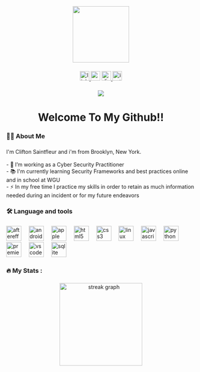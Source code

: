 <div align="center">
  <img height="150" src="https://mail.google.com/mail/u/0?ui=2&ik=f2dbbdc640&attid=0.1&permmsgid=msg-a:r5638994183956595983&th=1906b3f7b072fca0&view=fimg&fur=ip&sz=s0-l75-ft&attbid=ANGjdJ_SN_SiwheZVirCOByPoD2vWaOKtZajiz5cQazJd9FlQIv87VGcSPjqHvI9IyzXFV4URDDZn1h8XWhrUREPMTftXS_eT9BSccDJdKsed-KgjdwrykfhPzHIY8A&disp=emb&realattid=1906b3f6d7329d6ae51"  />
</div>

###

<div align="center">
  <a href="https://www.linkedin.com/in/clifton-saintfleur-738259247/" target="_blank">
    <img src="https://img.shields.io/static/v1?message=LinkedIn&logo=linkedin&label=&color=0077B5&logoColor=white&labelColor=&style=for-the-badge" height="25" alt="linkedin logo"  />
  </a>
  <img src="https://img.shields.io/static/v1?message=Youtube&logo=youtube&label=&color=FF0000&logoColor=white&labelColor=&style=for-the-badge" height="25" alt="youtube logo"  />
  <a href="discordapp.com/users/606239638847225856" target="_blank">
    <img src="https://img.shields.io/static/v1?message=Discord&logo=discord&label=&color=7289DA&logoColor=white&labelColor=&style=for-the-badge" height="25" alt="discord logo"  />
  </a>
  <a href="https://www.instagram.com/kodozero_?igsh=MW9rdjRpaTlyNmxlOA%3D%3D&utm_source=qr" target="_blank">
    <img src="https://img.shields.io/static/v1?message=Instagram&logo=instagram&label=&color=E4405F&logoColor=white&labelColor=&style=for-the-badge" height="25" alt="instagram logo"  />
  </a>
</div>

###

<div align="center">
  <img src="https://visitor-badge.laobi.icu/badge?page_id=KodoZero.KodoZero&"  />
</div>

###

<h1 align="center">Welcome To My Github!!</h1>

###

<h3 align="left">👩‍💻  About Me</h3>

###

<p align="left">I'm Clifton Saintfleur and i'm from Brooklyn, New York.<br><br>- 🔭 I’m working as a Cyber Security Practitioner <br>- 📚 I'm currently learning Security Frameworks and best practices online and in school at WGU<br>- ⚡ In my free time I practice my skills in order to retain as much information needed during an incident or for my future endeavors</p>

###

<h3 align="left">🛠 Language and tools</h3>

###

<div align="left">
  <img src="https://cdn.jsdelivr.net/gh/devicons/devicon/icons/aftereffects/aftereffects-original.svg" height="40" alt="aftereffects logo"  />
  <img width="12" />
  <img src="https://cdn.jsdelivr.net/gh/devicons/devicon/icons/android/android-original.svg" height="40" alt="android logo"  />
  <img width="12" />
  <img src="https://cdn.jsdelivr.net/gh/devicons/devicon/icons/apple/apple-original.svg" height="40" alt="apple logo"  />
  <img width="12" />
  <img src="https://cdn.jsdelivr.net/gh/devicons/devicon/icons/html5/html5-original.svg" height="40" alt="html5 logo"  />
  <img width="12" />
  <img src="https://cdn.jsdelivr.net/gh/devicons/devicon/icons/css3/css3-original.svg" height="40" alt="css3 logo"  />
  <img width="12" />
  <img src="https://cdn.jsdelivr.net/gh/devicons/devicon/icons/linux/linux-original.svg" height="40" alt="linux logo"  />
  <img width="12" />
  <img src="https://cdn.jsdelivr.net/gh/devicons/devicon/icons/javascript/javascript-original.svg" height="40" alt="javascript logo"  />
  <img width="12" />
  <img src="https://cdn.jsdelivr.net/gh/devicons/devicon/icons/python/python-original.svg" height="40" alt="python logo"  />
  <img width="12" />
  <img src="https://cdn.jsdelivr.net/gh/devicons/devicon/icons/premierepro/premierepro-plain.svg" height="40" alt="premierepro logo"  />
  <img width="12" />
  <img src="https://cdn.jsdelivr.net/gh/devicons/devicon/icons/vscode/vscode-original.svg" height="40" alt="vscode logo"  />
  <img width="12" />
  <img src="https://cdn.jsdelivr.net/gh/devicons/devicon/icons/sqlite/sqlite-original.svg" height="40" alt="sqlite logo"  />
</div>

###

<h3 align="left">🔥   My Stats :</h3>

###

<div align="center">
  <img src="https://streak-stats.demolab.com?user=KodoZero&locale=en&mode=daily&theme=dark&hide_border=false&border_radius=5&order=3" height="220" alt="streak graph"  />
</div>

###

<div align="left">
</div>

###

